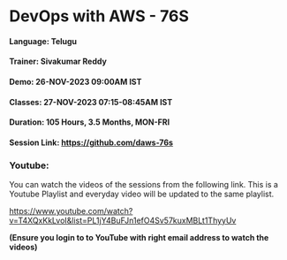 # DevOps with AWS - 76S

#### Language: Telugu
#### Trainer: Sivakumar Reddy
#### Demo: 26-NOV-2023 09:00AM IST
#### Classes: 27-NOV-2023 07:15-08:45AM IST
#### Duration: 105 Hours, 3.5 Months, MON-FRI

#### Session Link: https://github.com/daws-76s

### Youtube:

You can watch the videos of the sessions from the following link. This is a Youtube Playlist and everyday video will be updated to the same playlist.

https://www.youtube.com/watch?v=T4XQxKkLvoI&list=PL1jY4BuFJn1efO4Sv57kuxMBLt1ThyyUv

**(Ensure you login to to YouTube with right email address to watch the videos)**



